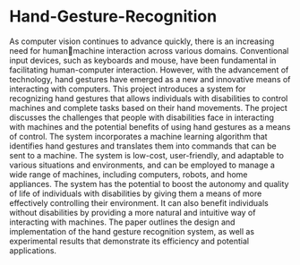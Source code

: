 # Hand-Gesture-Recognition

As computer vision continues to advance quickly, there is an increasing need for humanmachine interaction across various domains. Conventional input devices, such as keyboards and 
mouse, have been fundamental in facilitating human-computer interaction. However, with the advancement of technology, hand gestures have emerged as a new and innovative means of 
interacting with computers. This project introduces a system for recognizing hand gestures that allows individuals with disabilities to control machines and complete tasks based on their hand 
movements. The project discusses the challenges that people with disabilities face in interacting with machines and the potential benefits of using hand gestures as a means of control. The 
system incorporates a machine learning algorithm that identifies hand gestures and translates them into commands that can be sent to a machine. The system is low-cost, user-friendly, and 
adaptable to various situations and environments, and can be employed to manage a wide range of machines, including computers, robots, and home appliances. The system has the potential to 
boost the autonomy and quality of life of individuals with disabilities by giving them a means of more effectively controlling their environment. It can also benefit individuals without disabilities 
by providing a more natural and intuitive way of interacting with machines. The paper outlines the design and implementation of the hand gesture recognition system, as well as experimental 
results that demonstrate its efficiency and potential applications.
